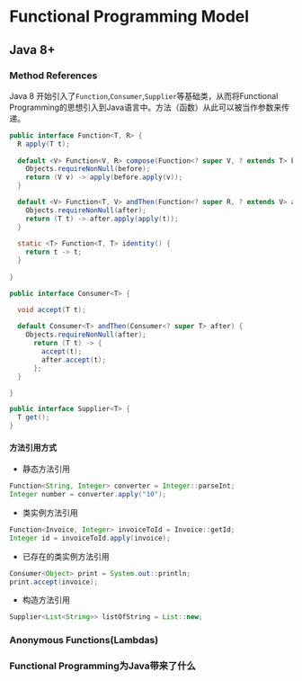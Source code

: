 # Functional Programming Model

## Java 8+
### Method References
Java 8 开始引入了`Function`,`Consumer`,`Supplier`等基础类，从而将Functional Programming的思想引入到Java语言中。方法（函数）从此可以被当作参数来传递。
```Java
public interface Function<T, R> {
  R apply(T t);
  
  default <V> Function<V, R> compose(Function<? super V, ? extends T> before) {
    Objects.requireNonNull(before);
    return (V v) -> apply(before.apply(v));
  }

  default <V> Function<T, V> andThen(Function<? super R, ? extends V> after) {
    Objects.requireNonNull(after);
    return (T t) -> after.apply(apply(t));
  }
  
  static <T> Function<T, T> identity() {
    return t -> t;
  }
  
}
```
```Java
public interface Consumer<T> {

  void accept(T t);
  
  default Consumer<T> andThen(Consumer<? super T> after) {
    Objects.requireNonNull(after);
      return (T t) -> { 
        accept(t); 
        after.accept(t); 
      };
  }  

}
```
```Java
public interface Supplier<T> {
  T get();
}
```

#### 方法引用方式
- 静态方法引用
```Java
Function<String, Integer> converter = Integer::parseInt;
Integer number = converter.apply("10");
```
- 类实例方法引用
```Java
Function<Invoice, Integer> invoiceToId = Invoice::getId;
Integer id = invoiceToId.apply(invoice);
```
- 已存在的类实例方法引用
```Java
Consumer<Object> print = System.out::println;
print.accept(invoice);
```
- 构造方法引用
```Java
Supplier<List<String>> listOfString = List::new;
```

### Anonymous Functions(Lambdas)





### Functional Programming为Java带来了什么

